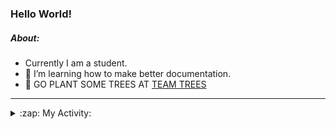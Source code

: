 ### Hello World!

##### About:
- Currently I am a student.
- 🌱 I’m learning how to make better documentation.
- 🌱 GO PLANT SOME TREES AT [TEAM TREES](https://teamtrees.org/)

---
<details>
  <summary>:zap: My Activity:</summary>
  
<!--START_SECTION:waka-->
![Code Time](http://img.shields.io/badge/Code%20Time-1%2C172%20hrs%2037%20mins-blue)

**I'm a Night 🦉** 

```text
🌞 Morning                1873 commits        ███░░░░░░░░░░░░░░░░░░░░░░   10.03 % 
🌆 Daytime                6382 commits        █████████░░░░░░░░░░░░░░░░   34.17 % 
🌃 Evening                5348 commits        ███████░░░░░░░░░░░░░░░░░░   28.64 % 
🌙 Night                  5072 commits        ███████░░░░░░░░░░░░░░░░░░   27.16 % 
```
📅 **I'm Most Productive on Wednesday** 

```text
Monday                   2625 commits        ████░░░░░░░░░░░░░░░░░░░░░   14.06 % 
Tuesday                  2542 commits        ███░░░░░░░░░░░░░░░░░░░░░░   13.61 % 
Wednesday                4373 commits        ██████░░░░░░░░░░░░░░░░░░░   23.42 % 
Thursday                 2398 commits        ███░░░░░░░░░░░░░░░░░░░░░░   12.84 % 
Friday                   1970 commits        ███░░░░░░░░░░░░░░░░░░░░░░   10.55 % 
Saturday                 1634 commits        ██░░░░░░░░░░░░░░░░░░░░░░░   08.75 % 
Sunday                   3133 commits        ████░░░░░░░░░░░░░░░░░░░░░   16.78 % 
```


📊 **This Week I Spent My Time On** 

```text
🔥 Editors: 
IntelliJ                 1 hr 4 mins         █████████████░░░░░░░░░░░░   53.07 % 
VS Code                  56 mins             ████████████░░░░░░░░░░░░░   46.93 % 

🐱‍💻 Projects: 
iris-flower-ml           51 mins             ███████████░░░░░░░░░░░░░░   42.50 % 
intro                    50 mins             ███████████░░░░░░░░░░░░░░   42.10 % 
FilterHelperTest.kt      6 mins              █░░░░░░░░░░░░░░░░░░░░░░░░   05.78 % 
LightEditProject         5 mins              █░░░░░░░░░░░░░░░░░░░░░░░░   04.82 % 
Unknown Project          3 mins              █░░░░░░░░░░░░░░░░░░░░░░░░   03.10 % 
```


 Last Updated on 02/09/2023 15:10:18 UTC
<!--END_SECTION:waka-->
</details>
